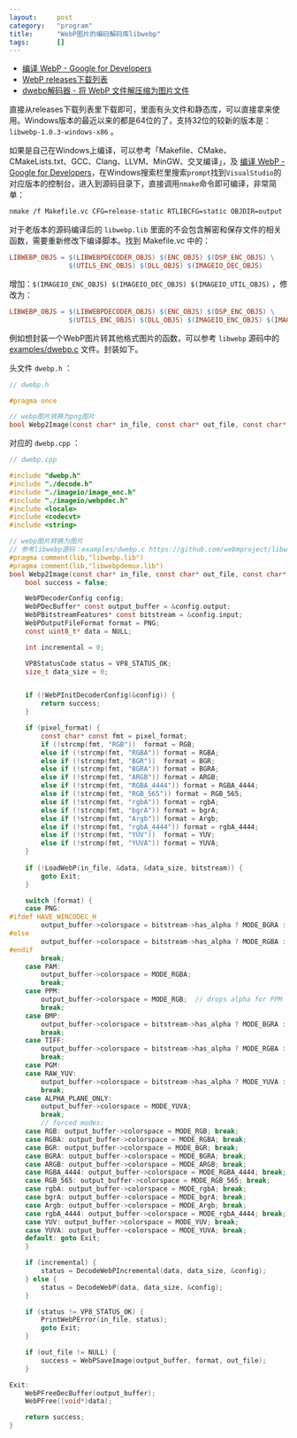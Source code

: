 ```yaml
---
layout:		post
category:	"program"
title:		"WebP图片的编码解码库libwebp"
tags:		[]
---
```




- [编译 WebP -  Google for Developers](https://developers.google.com/speed/webp/docs/compiling?hl=zh-cn)
- [WebP releases下载列表](https://storage.googleapis.com/downloads.webmproject.org/releases/webp/index.html)
- [dwebp解码器 - 将 WebP 文件解压缩为图片文件](https://developers.google.com/speed/webp/docs/dwebp?hl=zh-cn)

直接从releases下载列表里下载即可，里面有头文件和静态库，可以直接拿来使用。Windows版本的最近以来的都是64位的了，支持32位的较新的版本是：`libwebp-1.0.3-windows-x86` 。



如果是自己在Windows上编译，可以参考「Makefile、CMake、CMakeLists.txt、GCC、Clang、LLVM、MinGW、交叉编译」，及 [编译 WebP -  Google for Developers](https://developers.google.com/speed/webp/docs/compiling?hl=zh-cn)，在Windows搜索栏里搜索`prompt`找到`VisualStudio`的对应版本的控制台，进入到源码目录下，直接调用`nmake`命令即可编译，非常简单：

```bash
nmake /f Makefile.vc CFG=release-static RTLIBCFG=static OBJDIR=output
```

对于老版本的源码编译后的 `libwebp.lib` 里面的不会包含解密和保存文件的相关函数，需要重新修改下编译脚本。找到 Makefile.vc 中的：

```makefile
LIBWEBP_OBJS = $(LIBWEBPDECODER_OBJS) $(ENC_OBJS) $(DSP_ENC_OBJS) \
               $(UTILS_ENC_OBJS) $(DLL_OBJS) $(IMAGEIO_DEC_OBJS)
```

增加：`$(IMAGEIO_ENC_OBJS) $(IMAGEIO_DEC_OBJS) $(IMAGEIO_UTIL_OBJS)` ，修改为：

```makefile
LIBWEBP_OBJS = $(LIBWEBPDECODER_OBJS) $(ENC_OBJS) $(DSP_ENC_OBJS) \
               $(UTILS_ENC_OBJS) $(DLL_OBJS) $(IMAGEIO_ENC_OBJS) $(IMAGEIO_DEC_OBJS) $(IMAGEIO_UTIL_OBJS)
```



例如想封装一个WebP图片转其他格式图片的函数，可以参考 `libwebp` 源码中的 [examples/dwebp.c](examples/dwebp.c) 文件。封装如下。

头文件 `dwebp.h` ：

```c
// dwebp.h

#pragma once

// webp图片转换为png图片
bool Webp2Image(const char* in_file, const char* out_file, const char* pixel_format = nullptr);
```

对应的 `dwebp.cpp` ：

```c
// dwebp.cpp

#include "dwebp.h"
#include "./decode.h"
#include "./imageio/image_enc.h"
#include "./imageio/webpdec.h"
#include <locale>
#include <codecvt>
#include <string>

// webp图片转换为图片
// 参考libwebp源码：examples/dwebp.c https://github.com/webmproject/libwebp/blob/1.0.3/examples/dwebp.c
#pragma comment(lib,"libwebp.lib")
#pragma comment(lib,"libwebpdemux.lib")
bool Webp2Image(const char* in_file, const char* out_file, const char* pixel_format/* = nullptr*/) {
	bool success = false;

    WebPDecoderConfig config;
    WebPDecBuffer* const output_buffer = &config.output;
    WebPBitstreamFeatures* const bitstream = &config.input;
    WebPOutputFileFormat format = PNG;
    const uint8_t* data = NULL;

    int incremental = 0;

    VP8StatusCode status = VP8_STATUS_OK;
    size_t data_size = 0;


    if (!WebPInitDecoderConfig(&config)) {
        return success;
    }

    if (pixel_format) {
        const char* const fmt = pixel_format;
        if (!strcmp(fmt, "RGB"))  format = RGB;
        else if (!strcmp(fmt, "RGBA")) format = RGBA;
        else if (!strcmp(fmt, "BGR"))  format = BGR;
        else if (!strcmp(fmt, "BGRA")) format = BGRA;
        else if (!strcmp(fmt, "ARGB")) format = ARGB;
        else if (!strcmp(fmt, "RGBA_4444")) format = RGBA_4444;
        else if (!strcmp(fmt, "RGB_565")) format = RGB_565;
        else if (!strcmp(fmt, "rgbA")) format = rgbA;
        else if (!strcmp(fmt, "bgrA")) format = bgrA;
        else if (!strcmp(fmt, "Argb")) format = Argb;
        else if (!strcmp(fmt, "rgbA_4444")) format = rgbA_4444;
        else if (!strcmp(fmt, "YUV"))  format = YUV;
        else if (!strcmp(fmt, "YUVA")) format = YUVA;
    }
    
    if (!LoadWebP(in_file, &data, &data_size, bitstream)) {
        goto Exit;
    }

    switch (format) {
    case PNG:
#ifdef HAVE_WINCODEC_H
        output_buffer->colorspace = bitstream->has_alpha ? MODE_BGRA : MODE_BGR;
#else
        output_buffer->colorspace = bitstream->has_alpha ? MODE_RGBA : MODE_RGB;
#endif
        break;
    case PAM:
        output_buffer->colorspace = MODE_RGBA;
        break;
    case PPM:
        output_buffer->colorspace = MODE_RGB;  // drops alpha for PPM
        break;
    case BMP:
        output_buffer->colorspace = bitstream->has_alpha ? MODE_BGRA : MODE_BGR;
        break;
    case TIFF:
        output_buffer->colorspace = bitstream->has_alpha ? MODE_RGBA : MODE_RGB;
        break;
    case PGM:
    case RAW_YUV:
        output_buffer->colorspace = bitstream->has_alpha ? MODE_YUVA : MODE_YUV;
        break;
    case ALPHA_PLANE_ONLY:
        output_buffer->colorspace = MODE_YUVA;
        break;
        // forced modes:
    case RGB: output_buffer->colorspace = MODE_RGB; break;
    case RGBA: output_buffer->colorspace = MODE_RGBA; break;
    case BGR: output_buffer->colorspace = MODE_BGR; break;
    case BGRA: output_buffer->colorspace = MODE_BGRA; break;
    case ARGB: output_buffer->colorspace = MODE_ARGB; break;
    case RGBA_4444: output_buffer->colorspace = MODE_RGBA_4444; break;
    case RGB_565: output_buffer->colorspace = MODE_RGB_565; break;
    case rgbA: output_buffer->colorspace = MODE_rgbA; break;
    case bgrA: output_buffer->colorspace = MODE_bgrA; break;
    case Argb: output_buffer->colorspace = MODE_Argb; break;
    case rgbA_4444: output_buffer->colorspace = MODE_rgbA_4444; break;
    case YUV: output_buffer->colorspace = MODE_YUV; break;
    case YUVA: output_buffer->colorspace = MODE_YUVA; break;
    default: goto Exit;
    }

    if (incremental) {
        status = DecodeWebPIncremental(data, data_size, &config);
    } else {
        status = DecodeWebP(data, data_size, &config);
    }

    if (status != VP8_STATUS_OK) {
        PrintWebPError(in_file, status);
        goto Exit;
    }

    if (out_file != NULL) {
        success = WebPSaveImage(output_buffer, format, out_file);
    } 

Exit:
    WebPFreeDecBuffer(output_buffer);
    WebPFree((void*)data);

	return success;
}
```

